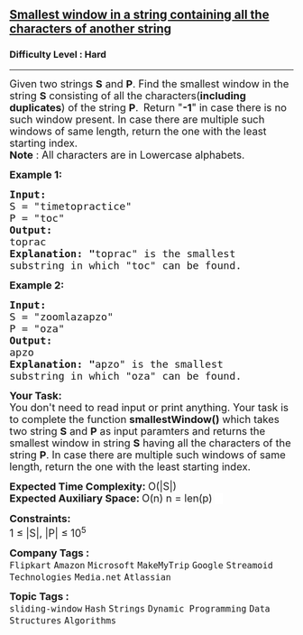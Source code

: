 <h2><a href="https://practice.geeksforgeeks.org/problems/smallest-window-in-a-string-containing-all-the-characters-of-another-string-1587115621/1?page=2&category[]=Dynamic%20Programming&sortBy=submissions">Smallest window in a string containing all the characters of another string</a></h2><h3>Difficulty Level : Hard</h3><hr><div class="problems_problem_content__Xm_eO"><p><span style="font-size: 18px;">Given two strings <strong>S</strong> and <strong>P</strong>. Find the smallest window in the string&nbsp;<strong>S</strong> consisting of all the characters(<strong>including duplicates</strong>) of the string&nbsp;<strong>P</strong>.&nbsp;</span>&nbsp;<span style="font-size: 18px;">Return "<strong>-1</strong>" in case there is no such window present.&nbsp;In case there are multiple such windows of same length, return the one with the least starting index.<br><strong>Note</strong> : All characters are in Lowercase alphabets.&nbsp;</span></p>
<p><span style="font-size: 18px;"><strong>Example 1:</strong></span></p>
<pre><span style="font-size: 18px;"><strong>Input:
</strong>S = "timetopractice"
P = "toc"
<strong>Output: 
</strong>toprac<strong>
Explanation: "</strong>toprac" is the smallest
substring in which "toc" can be found.</span>
</pre>
<p><span style="font-size: 18px;"><strong>Example 2:</strong></span></p>
<pre><span style="font-size: 18px;"><strong>Input:
</strong>S = "zoomlazapzo"
P = "oza"
<strong>Output: 
</strong>apzo<strong>
Explanation: </strong><strong>"</strong>apzo" is the smallest 
substring in which "oza" can be found.</span></pre>
<p><span style="font-size: 18px;"><strong>Your Task:</strong><br>You don't need to read input or print anything. Your task is to complete the function <strong>smallestWindow()</strong> which takes two string <strong>S</strong> and <strong>P</strong> as input paramters&nbsp;and returns the smallest window in string <strong>S</strong> having all the characters of the string <strong>P</strong>. In case there are multiple such windows of same length, return the one with the least starting index.&nbsp;</span></p>
<p><span style="font-size: 18px;"><strong>Expected Time Complexity: </strong>O(|S|)<br><strong>Expected Auxiliary Space: </strong>O(n) n = len(p) <span style="color: #ffffff; font-family: sofia-pro;"><span style="background-color: #ffffff;">O</span></span></span></p>
<p><del class="diffmod" style="box-sizing: inherit; background-color: #fbb6c2; color: #555555; font-family: sofia-pro; font-size: 14px;"></del><ins class="diffmod" style="box-sizing: inherit; text-decoration-line: none; background-color: #d4fcbc; color: rgba(0, 0, 0, 0.87); font-family: sofia-pro; font-size: 14px;"></ins></p>
<p><span style="font-size: 18px;"><strong>Constraints:&nbsp;</strong><br>1 ≤ |S|, |P| ≤ 10<sup>5</sup></span></p></div><p><span style=font-size:18px><strong>Company Tags : </strong><br><code>Flipkart</code>&nbsp;<code>Amazon</code>&nbsp;<code>Microsoft</code>&nbsp;<code>MakeMyTrip</code>&nbsp;<code>Google</code>&nbsp;<code>Streamoid Technologies</code>&nbsp;<code>Media.net</code>&nbsp;<code>Atlassian</code>&nbsp;<br><p><span style=font-size:18px><strong>Topic Tags : </strong><br><code>sliding-window</code>&nbsp;<code>Hash</code>&nbsp;<code>Strings</code>&nbsp;<code>Dynamic Programming</code>&nbsp;<code>Data Structures</code>&nbsp;<code>Algorithms</code>&nbsp;